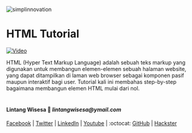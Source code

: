![simplinnovation](https://4.bp.blogspot.com/-f7YxPyqHAzY/WJ6VnkvE0SI/AAAAAAAADTQ/0tDQPTrVrtMAFT-q-1-3ktUQT5Il9FGdQCLcB/s350/simpLINnovation1a.png)

# __HTML Tutorial__

[![Video](https://img.youtube.com/vi/YRjvXsGtupg/0.jpg)](https://www.youtube.com/watch?v=YRjvXsGtupg)

HTML (Hyper Text Markup Language) adalah sebuah teks markup yang digunakan untuk membangun elemen-elemen sebuah halaman website, yang dapat ditampilkan di laman web browser sebagai komponen pasif maupun interaktif bagi user. Tutorial kali ini membahas step-by-step bagaimana membangun elemen HTML mulai dari nol.

#

#### Lintang Wisesa :love_letter: _lintangwisesa@ymail.com_

[Facebook](https://www.facebook.com/lintangbagus) | 
[Twitter](https://twitter.com/Lintang_Wisesa) |
[LinkedIn](https://www.linkedin.com/in/lintangwisesa/) |
[Youtube](https://www.youtube.com/user/lintangbagus) | 
:octocat: [GitHub](https://github.com/LintangWisesa) |
[Hackster](https://www.hackster.io/lintangwisesa)